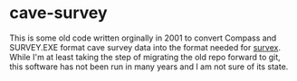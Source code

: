 # cave-survey

This is some old code written orginally in 2001 to convert Compass and SURVEY.EXE format cave survey data into the format needed for [survex](http://survex.com/). While I'm at least taking the step of migrating the old repo forward to git, this software has not been run in many years and I am not sure of its state.
